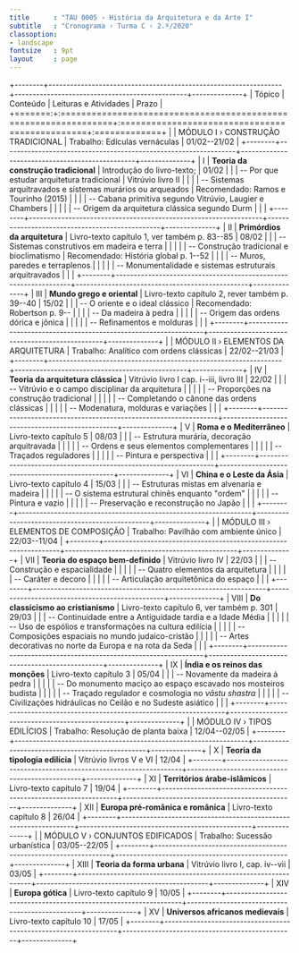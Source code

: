 ```yaml
---
title      : "TAU 0005 › História da Arquitetura e da Arte I"
subtitle   : "Cronograma › Turma C › 2.º/2020"
classoption:
- landscape
fontsize   : 9pt
layout     : page
---
```


+--------+-----------------------------------------------------------------+------------------------------------------------+--------------+
| Tópico | Conteúdo                                                        | Leituras e Atividades                          | Prazo        |
+=======:+:================================================================+:===============================================+:=============+
|        | MÓDULO I › CONSTRUÇÃO TRADICIONAL                               | Trabalho: Edículas vernáculas                  | 01/02--21/02 |
+--------+-----------------------------------------------------------------+------------------------------------------------+--------------+
|      I | **Teoria da construção tradicional**                            | Introdução do livro-texto;                     | 01/02        |
|        | -- Por que estudar arquitetura tradicional                      | Vitrúvio livro II                              |              |
|        | -- Sistemas arquitravados e sistemas murários ou arqueados      | Recomendado: Ramos e Tourinho (2015)           |              |
|        | -- Cabana primitiva segundo Vitrúvio, Laugier e Chambers        |                                                |              |
|        | -- Origem da arquitetura clássica segundo Durm                  |                                                |              |
+--------+-----------------------------------------------------------------+------------------------------------------------+--------------+
|     II | **Primórdios da arquitetura**                                   | Livro-texto capítulo 1, ver também p. 83--85   | 08/02        |
|        | -- Sistemas construtivos em madeira e terra                     |                                                |              |
|        | -- Construção tradicional e bioclimatismo                       | Recomendado: História global p. 1--52          |              |
|        | -- Muros, paredes e terraplenos                                 |                                                |              |
|        | -- Monumentalidade e sistemas estruturais arquitravados         |                                                |              |
+--------+-----------------------------------------------------------------+------------------------------------------------+--------------+
|    III | **Mundo grego e oriental**                                      | Livro-texto capítulo 2, rever também p. 39--40 | 15/02        |
|        | -- O oriente e o ideal clássico                                 | Recomendado: Robertson p. 9--                  |              |
|        | -- Da madeira à pedra                                           |                                                |              |
|        | -- Origem das ordens dórica e jônica                            |                                                |              |
|        | -- Refinamentos e molduras                                      |                                                |              |
+--------+-----------------------------------------------------------------+------------------------------------------------+--------------+
|        | MÓDULO II › ELEMENTOS DA ARQUITETURA                            | Trabalho: Analítico com ordens clássicas       | 22/02--21/03 |
+--------+-----------------------------------------------------------------+------------------------------------------------+--------------+
|     IV | **Teoria da arquitetura clássica**                              | Vitrúvio livro I cap. i--iii, livro III        | 22/02        |
|        | -- Vitrúvio e o campo disciplinar da arquitetura                |                                                |              |
|        | -- Proporções na construção tradicional                         |                                                |              |
|        | -- Completando o cânone das ordens clássicas                    |                                                |              |
|        | -- Modenatura, molduras e variações                             |                                                |              |
+--------+-----------------------------------------------------------------+------------------------------------------------+--------------+
|      V | **Roma e o Mediterrâneo**                                       | Livro-texto capítulo 5                         | 08/03        |
|        | -- Estrutura murária, decoração arquitravada                    |                                                |              |
|        | -- Ordens e seus elementos complementares                       |                                                |              |
|        | -- Traçados reguladores                                         |                                                |              |
|        | -- Pintura e perspectiva                                        |                                                |              |
+--------+-----------------------------------------------------------------+------------------------------------------------+--------------+
|     VI | **China e o Leste da Ásia**                                     | Livro-texto capítulo 4                         | 15/03        |
|        | -- Estruturas mistas em alvenaria e madeira                     |                                                |              |
|        | -- O sistema estrutural chinês enquanto "ordem"                 |                                                |              |
|        | -- Pintura e vazio                                              |                                                |              |
|        | -- Preservação e reconstrução no Japão                          |                                                |              |
+--------+-----------------------------------------------------------------+------------------------------------------------+--------------+
|        | MÓDULO III › ELEMENTOS DE COMPOSIÇÃO                            | Trabalho: Pavilhão com ambiente único          | 22/03--11/04 |
+--------+-----------------------------------------------------------------+------------------------------------------------+--------------+
|    VII | **Teoria do espaço bem-definido**                               | Vitrúvio livro IV                              | 22/03        |
|        | -- Construção e espacialidade                                   |                                                |              |
|        | -- Quatro elementos da arquitetura                              |                                                |              |
|        | -- Caráter e decoro                                             |                                                |              |
|        | -- Articulação arquitetônica do espaço                          |                                                |              |
+--------+-----------------------------------------------------------------+------------------------------------------------+--------------+
|   VIII | **Do classicismo ao cristianismo**                              | Livro-texto capítulo 6, ver também p. 301      | 29/03        |
|        | -- Continuidade entre a Antiguidade tardia e a Idade Média      |                                                |              |
|        | -- Uso de espólios e transformações na cultura edilícia         |                                                |              |
|        | -- Composições espaciais no mundo judaico-cristão               |                                                |              |
|        | -- Artes decorativas no norte da Europa e na rota da Seda       |                                                |              |
+--------+-----------------------------------------------------------------+------------------------------------------------+--------------+
|     IX | **Índia e os reinos das monções**                               | Livro-texto capítulo 3                         | 05/04        |
|        | -- Novamente da madeira à pedra                                 |                                                |              |
|        | -- Do monumento maciço ao espaço escavado nos mosteiros budista |                                                |              |
|        | -- Traçado regulador e cosmologia no *vāstu shastra*            |                                                |              |
|        | -- Civilizações hidráulicas no Ceilão e no Sudeste asiático     |                                                |              |
+--------+-----------------------------------------------------------------+------------------------------------------------+--------------+
|        | MÓDULO IV › TIPOS EDILÍCIOS                                     | Trabalho: Resolução de planta baixa            | 12/04--02/05 |
+--------+-----------------------------------------------------------------+------------------------------------------------+--------------+
|      X | **Teoria da tipologia edilícia**                                | Vitrúvio livros V e VI                         | 12/04        |
+--------+-----------------------------------------------------------------+------------------------------------------------+--------------+
|     XI | **Territórios árabe-islâmicos**                                 | Livro-texto capítulo 7                         | 19/04        |
+--------+-----------------------------------------------------------------+------------------------------------------------+--------------+
|    XII | **Europa pré-românica e românica**                              | Livro-texto capítulo 8                         | 26/04        |
+--------+-----------------------------------------------------------------+------------------------------------------------+--------------+
|        | MÓDULO V › CONJUNTOS EDIFICADOS                                 | Trabalho: Sucessão urbanística                 | 03/05--22/05 |
+--------+-----------------------------------------------------------------+------------------------------------------------+--------------+
|   XIII | **Teoria da forma urbana**                                      | Vitrúvio livro I, cap. iv--vii                 | 03/05        |
+--------+-----------------------------------------------------------------+------------------------------------------------+--------------+
|    XIV | **Europa gótica**                                               | Livro-texto capítulo 9                         | 10/05        |
+--------+-----------------------------------------------------------------+------------------------------------------------+--------------+
|     XV | **Universos africanos medievais**                               | Livro-texto capítulo 10                        | 17/05        |
+--------+-----------------------------------------------------------------+------------------------------------------------+--------------+
